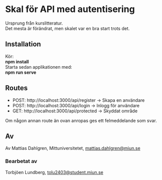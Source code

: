 # Skal för API med autentisering
Ursprung från kurslitteratur.  
Det mesta är förändrat, men skalet var en bra start trots det.  

## Installation  
Kör:   
**npm install**  
Starta sedan applikationen med:   
**npm run serve**

## Routes
  
* POST: http://localhost:3000/api/register   			-> Skapa en användare
* POST: http://localhost:3000/api/login 				-> Inlogg för användare
* GET:  http://localhost:3000/api/protected 			-> Skyddat område  

Om någon annan route än ovan anropas ges ett felmeddelande som svar.

## Av
Av Mattias Dahlgren, Mittuniversitetet, mattias.dahlgren@miun.se
### Bearbetat av
Torbjöen Lundberg, tolu2403@student.miun.se 